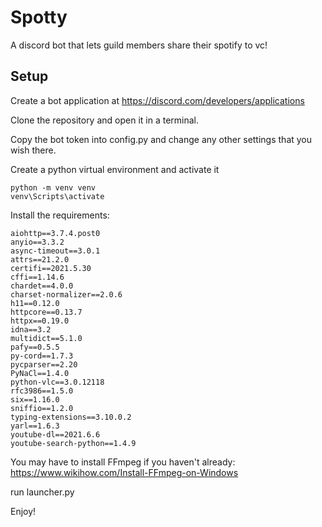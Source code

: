 # Spotty
A discord bot that lets guild members share their spotify to vc!

## Setup
Create a bot application at https://discord.com/developers/applications

Clone the repository and open it in a terminal.

Copy the bot token into config.py and change any other settings that you wish there.

Create a python virtual environment and activate it
```
python -m venv venv
venv\Scripts\activate
```

Install the requirements:
```
aiohttp==3.7.4.post0
anyio==3.3.2        
async-timeout==3.0.1
attrs==21.2.0       
certifi==2021.5.30  
cffi==1.14.6        
chardet==4.0.0
charset-normalizer==2.0.6
h11==0.12.0
httpcore==0.13.7
httpx==0.19.0
idna==3.2
multidict==5.1.0
pafy==0.5.5
py-cord==1.7.3
pycparser==2.20
PyNaCl==1.4.0
python-vlc==3.0.12118
rfc3986==1.5.0
six==1.16.0
sniffio==1.2.0
typing-extensions==3.10.0.2
yarl==1.6.3
youtube-dl==2021.6.6
youtube-search-python==1.4.9
```

You may have to install FFmpeg if you haven't already: https://www.wikihow.com/Install-FFmpeg-on-Windows

run launcher.py

Enjoy!


